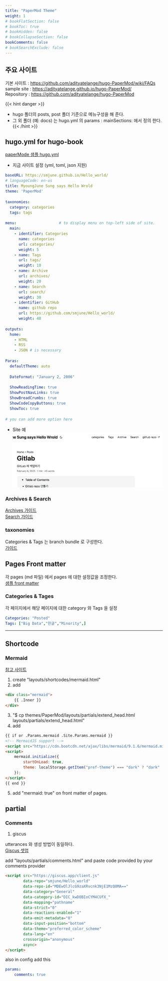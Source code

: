 ```yaml
---
title: "PaperMod Theme"
weight: 1
# bookFlatSection: false
# bookToc: true
# bookHidden: false
# bookCollapseSection: false
bookComments: false
# bookSearchExclude: false
---
```


## 주요 사이트 
기본 사이트 : <https://github.com/adityatelange/hugo-PaperMod/wiki/FAQs>  
sample site : <https://adityatelange.github.io/hugo-PaperMod/>  
Repository : <https://github.com/adityatelange/hugo-PaperMod>  

{{< hint danger >}}
* hugo 폴더의 posts, post 폴더 기준으로 메뉴구성을 해 준다. 
* 그 외 폴더 (예: docs) 는 hugo.yml 의 params : mainSections: 에서 정의 한다.
{{< /hint >}}

## hugo.yml for hugo-book
[paperMode 샘플 hugo.yml](https://github.com/adityatelange/hugo-PaperMod/wiki/Installation#sample-configyml)

* 지금 사이트 설정 (yml, toml, json 지원)

```yaml
baseURL: https://smjune.github.io/Hello_world/
# languageCode: en-us
title: MyoungJune Sung says Hello Wrold
theme: 'PaperMod'

taxonomies:
  category: categories
  tags: tags
  
menu:                   # to display menu on top-left side of site.
  main:
    - identifier: Categories
      name: categories
      url: categories/
      weight: 5
    - name: Tags
      url: tags/
      weight: 10
    - name: Archive
      url: archives/
      weight: 20
    - name: Search
      url: search/
      weight: 30
    - identifier: GitHub
      name: github repo
      url: https://github.com/smjune/Hello_world/
      weight: 40
      
outputs:
  home:
    - HTML
    - RSS
    - JSON # is necessary

Paras:
  defaultTheme: auto 
  
  DateFormat: "January 2, 2006"
  
  ShowReadingTime: true
  ShowPostNavLinks: true
  ShowBreadCrumbs: true
  ShowCodeCopyButtons: true
  ShowToc: true

# you can add more option here   
```
* Site 예  
![PaperMode](PaperMod.png)

### Archives & Search  
[Archives 가이드](https://github.com/adityatelange/hugo-PaperMod/wiki/Features#archives-layout)  
[Search 가이드](https://github.com/adityatelange/hugo-PaperMod/wiki/Features#search-page)   

### taxonomies  
Categories & Tags 는 branch bundle 로 구성한다.   
[가이드](https://gohugo.io/content-management/taxonomies/#default-taxonomies)
## Pages Front matter
각 pages (md 파일) 에서 pages 에 대한 설정값을 조정한다.  
[샘플 front matter](https://github.com/adityatelange/hugo-PaperMod/wiki/Installation#sample-pagemd)

### Categories & Tages
각 페이지에서 해당 페이지에 대한 category 와 Tags 을 설정  

```yaml
Categories: "Posted"
Tags: ["Big Data","한글","Minority",]
``` 
---

## Shortcode

### Mermaid
[참고 사이트](https://github.com/adityatelange/hugo-PaperMod/discussions/853)
1. create "layouts/shortcodes/mermaid.html"
2. add 
```html 
<div class="mermaid">
    {{ .Inner }}
</div>
```
3. "$ cp themes/PaperMod/layouts/partials/extend_head.html layouts/partials/extend_head.html"
4. add
```html
{{ if or .Params.mermaid .Site.Params.mermaid }}
<!-- MermaidJS support -->
<script src="https://cdn.bootcdn.net/ajax/libs/mermaid/9.1.6/mermaid.min.js"></script>
<script>
    mermaid.initialize({
        startOnLoad: true,
        theme: localStorage.getItem("pref-theme") === "dark" ? "dark" : "forest" 
    });
</script>
{{ end }}
```
5. add "mermaid: true" on front matter of pages.

## partial

### Comments

1. giscus 

utterances 와 생성 방법이 동일하다.  
[Giscus 셋업](https://giscus.app/)  

add "layouts/partials/comments.html" and paste code provided by your comments provider    
```html
<script src="https://giscus.app/client.js"
        data-repo="smjune/Hello_world"
        data-repo-id="MDEwOlJlcG9zaXRvcnk3NjE1MzQ0MA=="
        data-category="General"
        data-category-id="DIC_kwDOBIoCYM4CUfX_"
        data-mapping="pathname"
        data-strict="0"
        data-reactions-enabled="1"
        data-emit-metadata="0"
        data-input-position="bottom"
        data-theme="preferred_color_scheme"
        data-lang="en"
        crossorigin="anonymous"
        async>
</script>
``` 
also in config add this  
```yaml
params:
    comments: true
```


